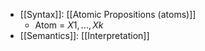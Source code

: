 - [[Syntax]]: [[Atomic Propositions (atoms)]] 
	- Atom = ${X1,..., Xk}$
- [[Semantics]]: [[Interpretation]]